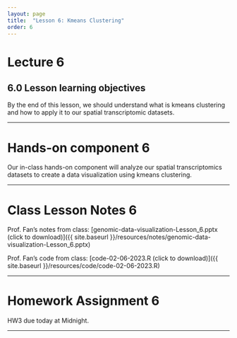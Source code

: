 ```yaml
---
layout: page
title:  "Lesson 6: Kmeans Clustering"
order: 6
---
```


# Lecture 6

## 6.0 Lesson learning objectives

By the end of this lesson, we should understand what is kmeans clustering and how to apply it to our spatial transcriptomic datasets.

---

# Hands-on component 6

Our in-class hands-on component will analyze our spatial transcriptomics datasets to create a data visualization using kmeans clustering. 

---

# Class Lesson Notes 6

Prof. Fan’s notes from class: [genomic-data-visualization-Lesson_6.pptx (click to download)]({{ site.baseurl }}/resources/notes/genomic-data-visualization-Lesson_6.pptx)

Prof. Fan’s code from class: [code-02-06-2023.R (click to download)]({{ site.baseurl }}/resources/code/code-02-06-2023.R)

---

# Homework Assignment 6

HW3 due today at Midnight.

---
